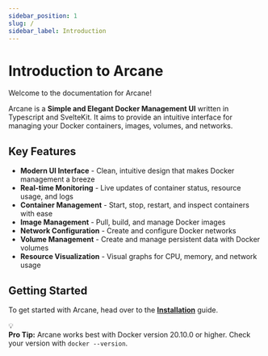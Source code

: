```yaml
---
sidebar_position: 1
slug: /
sidebar_label: Introduction
---
```


# Introduction to Arcane

Welcome to the documentation for Arcane!

Arcane is a **Simple and Elegant Docker Management UI** written in Typescript and SvelteKit. It aims to provide an intuitive interface for managing your Docker containers, images, volumes, and networks.

## Key Features

- **Modern UI Interface** - Clean, intuitive design that makes Docker management a breeze
- **Real-time Monitoring** - Live updates of container status, resource usage, and logs
- **Container Management** - Start, stop, restart, and inspect containers with ease
- **Image Management** - Pull, build, and manage Docker images
- **Network Configuration** - Create and configure Docker networks
- **Volume Management** - Create and manage persistent data with Docker volumes
- **Resource Visualization** - Visual graphs for CPU, memory, and network usage

## Getting Started

To get started with Arcane, head over to the **[Installation](./getting-started/installation)** guide.

<div style={{
  display: 'flex',
  alignItems: 'center',
  padding: '1rem',
  backgroundColor: 'rgba(139, 92, 246, 0.1)',
  borderRadius: '0.5rem',
  border: '1px solid rgba(139, 92, 246, 0.2)',
  marginTop: '2rem'
}}>
  <div style={{ marginRight: '1rem', color: 'var(--ifm-color-primary)' }}>
    💡
  </div>
  <div>
    <strong>Pro Tip:</strong> Arcane works best with Docker version 20.10.0 or higher. Check your version with <code>docker --version</code>.
  </div>
</div>
